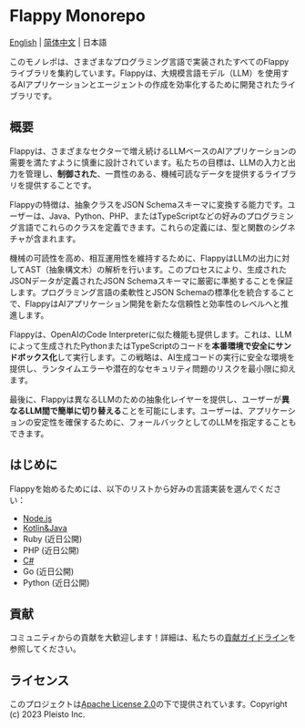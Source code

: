 # Flappy Monorepo

[English](./README.md) | [简体中文](./README.zh-Hans.md) | 日本語

このモノレポは、さまざまなプログラミング言語で実装されたすべてのFlappyライブラリを集約しています。Flappyは、大規模言語モデル（LLM）を使用するAIアプリケーションとエージェントの作成を効率化するために開発されたライブラリです。

## 概要

Flappyは、さまざまなセクターで増え続けるLLMベースのAIアプリケーションの需要を満たすように慎重に設計されています。私たちの目標は、LLMの入力と出力を管理し、**制御された**、一貫性のある、機械可読なデータを提供するライブラリを提供することです。

Flappyの特徴は、抽象クラスをJSON Schemaスキーマに変換する能力です。ユーザーは、Java、Python、PHP、またはTypeScriptなどの好みのプログラミング言語でこれらのクラスを定義できます。これらの定義には、型と関数のシグネチャが含まれます。

機械の可読性を高め、相互運用性を維持するために、FlappyはLLMの出力に対してAST（抽象構文木）の解析を行います。このプロセスにより、生成されたJSONデータが定義されたJSON Schemaスキーマに厳密に準拠することを保証します。プログラミング言語の柔軟性とJSON Schemaの標準化を統合することで、FlappyはAIアプリケーション開発を新たな信頼性と効率性のレベルへと推進します。

Flappyは、OpenAIのCode Interpreterに似た機能も提供します。これは、LLMによって生成されたPythonまたはTypeScriptのコードを**本番環境で安全にサンドボックス化**して実行します。この戦略は、AI生成コードの実行に安全な環境を提供し、ランタイムエラーや潜在的なセキュリティ問題のリスクを最小限に抑えます。

最後に、Flappyは異なるLLMのための抽象化レイヤーを提供し、ユーザーが**異なるLLM間で簡単に切り替える**ことを可能にします。ユーザーは、アプリケーションの安定性を確保するために、フォールバックとしてのLLMを指定することもできます。

## はじめに

Flappyを始めるためには、以下のリストから好みの言語実装を選んでください：

- [Node.js](./packages/nodejs/README.md)
- [Kotlin&Java](./packages/kotlin/README.md)
- Ruby (近日公開)
- PHP (近日公開)
- [C#](./packages/csharp/README.md)
- Go (近日公開)
- Python (近日公開)

## 貢献

コミュニティからの貢献を大歓迎します！詳細は、私たちの[貢献ガイドライン](./CONTRIBUTING.md)を参照してください。

## ライセンス

このプロジェクトは[Apache License 2.0](./LICENSE)の下で提供されています。Copyright (c) 2023 Pleisto Inc.
